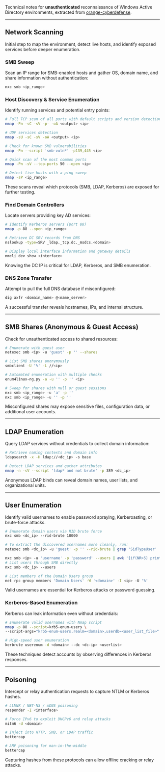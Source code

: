 Technical notes for **unauthenticated** reconnaissance of Windows Active Directory environments, extracted from [orange-cyberdefense](https://orange-cyberdefense.github.io/ocd-mindmaps/img/mindmap_ad_dark_classic_2025.03.excalidraw.svg).


---

## Network Scanning

Initial step to map the environment, detect live hosts, and identify exposed services before deeper enumeration.

### SMB Sweep

Scan an IP range for SMB-enabled hosts and gather OS, domain name, and share information without authentication:

```bash
nxc smb <ip_range>
```

### Host Discovery & Service Enumeration
Identify running services and potential entry points:

```bash
# Full TCP scan of all ports with default scripts and version detection
nmap -Pn -sC -sV -p- -oA <output> <ip>

# UDP services detection
nmap -sU -sC -sV -oA <output> <ip>

# Check for known SMB vulnerabilities
nmap -Pn --script 'smb-vuln*' -p139,445 <ip>

# Quick scan of the most common ports
nmap -Pn -sV --top-ports 50 --open <ip>

# Detect live hosts with a ping sweep
nmap -sP <ip_range>
```

These scans reveal which protocols (SMB, LDAP, Kerberos) are exposed for further testing.

### Find Domain Controllers

Locate servers providing key AD services:
```bash
# Identify Kerberos servers (port 88)
nmap -p 88 --open <ip_range>

# Retrieve DC SRV records from DNS
nslookup -type=SRV _ldap._tcp.dc._msdcs.<domain>

# Display local interface information and gateway details
nmcli dev show <interface>
```

Knowing the DC IP is critical for LDAP, Kerberos, and SMB enumeration.

### DNS Zone Transfer

Attempt to pull the full DNS database if misconfigured:
```bash
dig axfr <domain_name> @<name_server>
```

A successful transfer reveals hostnames, IPs, and internal structure.



---

## SMB Shares (Anonymous & Guest Access)

Check for unauthenticated access to shared resources:
```bash
# Enumerate with guest user
netexec smb <ip> -u 'guest' -p '' --shares

# List SMB shares anonymously
smbclient -U '%' -L //<ip>

# Automated enumeration with multiple checks
enum4linux-ng.py -a -u '' -p '' <ip>

# Sweep for shares with null or guest sessions
nxc smb <ip_range> -u 'a' -p ''
nxc smb <ip_range> -u '' -p ''
```

Misconfigured shares may expose sensitive files, configuration data, or additional user accounts.

---

## LDAP Enumeration

Query LDAP services without credentials to collect domain information:
```bash
# Retrieve naming contexts and domain info
ldapsearch -x -H ldap://<dc_ip> -s base

# Detect LDAP services and gather attributes
nmap -n -sV --script 'ldap* and not brute' -p 389 <dc_ip>
```

Anonymous LDAP binds can reveal domain names, user lists, and organizational units.

---

## User Enumeration

Identify valid usernames to enable password spraying, Kerberoasting, or brute-force attacks.
```bash
# Enumerate domain users via RID brute force
nxc smb <dc_ip> --rid-brute 10000

# To extract the discovered usernames more cleanly, run:
netexec smb <dc_ip> -u 'guest' -p '' --rid-brute | grep 'SidTypeUser' | sed -n "s/.*\\\\\([^ ]*\).*/\1/p" | sort -u

nxc smb <ip> -u 'username' -p 'password' --users | awk '{if(NR>5) print $5}' | sort -u > domain_users.txt
# List users through SMB directly
nxc smb <dc_ip> --users

# List members of the Domain Users group
net rpc group members 'Domain Users' -W '<domain>' -I <ip> -U '%'
```

Valid usernames are essential for Kerberos attacks or password guessing.

### Kerberos-Based Enumeration

Kerberos can leak information even without credentials:
```bash
# Enumerate valid usernames with Nmap script
nmap -p 88 --script=krb5-enum-users \
--script-args="krb5-enum-users.realm=<domain>,userdb=<user_list_file>" <dc_ip>

# High-speed user enumeration
kerbrute userenum -d <domain> --dc <dc-ip> <userlist>
```

These techniques detect accounts by observing differences in Kerberos responses.

---

## Poisoning

Intercept or relay authentication requests to capture NTLM or Kerberos hashes.
```bash
# LLMNR / NBT-NS / mDNS poisoning
responder -I <interface>

# Force IPv6 to exploit DHCPv6 and relay attacks
mitm6 -d <domain>

# Inject into HTTP, SMB, or LDAP traffic
bettercap

# ARP poisoning for man-in-the-middle
bettercap
```

Capturing hashes from these protocols can allow offline cracking or relay attacks.

